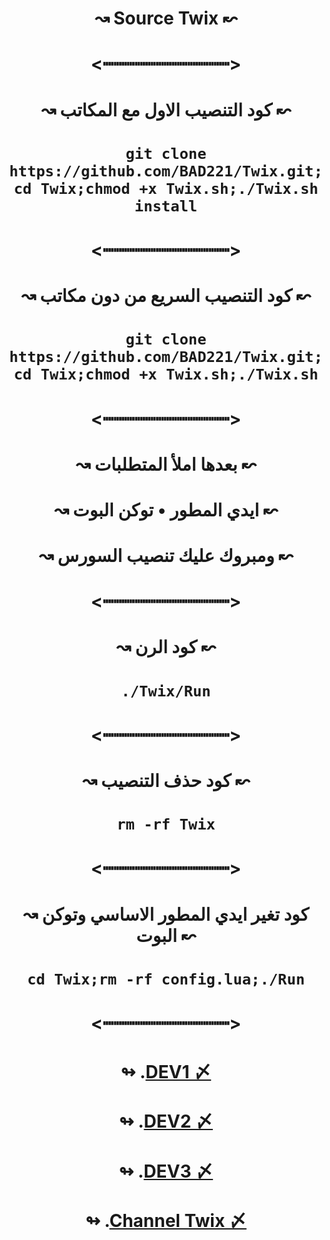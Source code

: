 # <p align="center" > ↝ Source Twix ↜
# <p align="center" > <┉┉┉┉┉┉┉┉┉┉┉┉>
# <p align="center" > ↝ كود التنصيب الاول مع المكاتب ↜
# <p align="center" > `git clone https://github.com/BAD221/Twix.git;cd Twix;chmod +x Twix.sh;./Twix.sh install`
# <p align="center" > <┉┉┉┉┉┉┉┉┉┉┉┉>
# <p align="center" > ↝ كود التنصيب السريع من دون مكاتب ↜
# <p align="center" > `git clone https://github.com/BAD221/Twix.git;cd Twix;chmod +x Twix.sh;./Twix.sh`
# <p align="center" > <┉┉┉┉┉┉┉┉┉┉┉┉>
# <p align="center" > ↝ بعدها املأ المتطلبات ↜
# <p align="center" > ↝ ايدي المطور • توكن البوت ↜
# <p align="center" > ↝ ومبروك عليك تنصيب السورس ↜
# <p align="center" > <┉┉┉┉┉┉┉┉┉┉┉┉>
# <p align="center" > ↝ كود الرن ↜
# <p align="center" > `./Twix/Run`
# <p align="center" > <┉┉┉┉┉┉┉┉┉┉┉┉>
# <p align="center" > ↝ كود حذف التنصيب ↜
# <p align="center" > `rm -rf Twix`
# <p align="center" > <┉┉┉┉┉┉┉┉┉┉┉┉>
# <p align="center" > ↝ كود تغير ايدي المطور الاساسي وتوكن البوت ↜
# <p align="center" > `cd Twix;rm -rf config.lua;./Run`
# <p align="center" > <┉┉┉┉┉┉┉┉┉┉┉┉>
# <p align="center" > ↬ .[DEV1 〆](https://t.me/hII3d)
# <p align="center" > ↬ .[DEV2 〆](https://t.me/i8_88)
# <p align="center" > ↬ .[DEV3 〆](https://t.me/Ssssns)
# <p align="center" > ↬ .[Channel Twix 〆](https://t.me/x_xxax)
